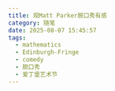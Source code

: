 ```yaml
---
title: 观Matt Parker脱口秀有感
category: 随笔
date: 2025-08-07 15:45:57
tags:
  - mathematics
  - Edinburgh-Fringe
  - comedy
  - 脱口秀
  - 爱丁堡艺术节
---
```

